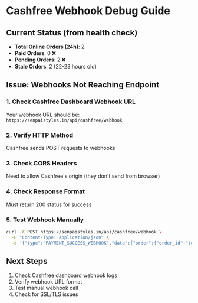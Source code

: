 # Cashfree Webhook Debug Guide

## Current Status (from health check)
- **Total Online Orders (24h)**: 2
- **Paid Orders**: 0 ❌
- **Pending Orders**: 2 ❌ 
- **Stale Orders**: 2 (22-23 hours old)

## Issue: Webhooks Not Reaching Endpoint

### 1. Check Cashfree Dashboard Webhook URL
Your webhook URL should be: `https://senpaistyles.in/api/cashfree/webhook`

### 2. Verify HTTP Method
Cashfree sends POST requests to webhooks

### 3. Check CORS Headers
Need to allow Cashfree's origin (they don't send from browser)

### 4. Check Response Format
Must return 200 status for success

### 5. Test Webhook Manually
```bash
curl -X POST https://senpaistyles.in/api/cashfree/webhook \
  -H "Content-Type: application/json" \
  -d '{"type":"PAYMENT_SUCCESS_WEBHOOK","data":{"order":{"order_id":"test_123"}}}'
```

## Next Steps
1. Check Cashfree dashboard webhook logs
2. Verify webhook URL format
3. Test manual webhook call
4. Check for SSL/TLS issues